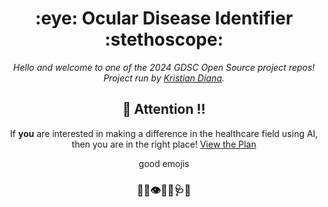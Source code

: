 <h1 align="center"> :eye: Ocular Disease Identifier :stethoscope:</h1>

<div align="center">

*Hello and welcome to one of the 2024 GDSC Open Source project repos! Project run by [Kristian Diana](https://github.com/kristiandiana).*



## :loudspeaker: Attention :bangbang:

If **you** are interested in making a difference in the healthcare field using AI, then you are in the right place!
[View the Plan](./PLAN.md)



good emojis
### :loudspeaker::bell::eye::health_worker::stethoscope::hospital:

</div>
